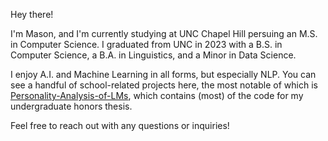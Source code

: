 Hey there!

I'm Mason, and I'm currently studying at UNC Chapel Hill persuing an M.S. in Computer Science. I graduated from UNC in 2023 with a B.S. in Computer Science, a B.A. in Linguistics, and a Minor in Data Science.

I enjoy A.I. and Machine Learning in all forms, but especially NLP. You can see a handful of school-related projects here, the most notable of which is [Personality-Analysis-of-LMs](https://github.com/MasonLaney/Personality-Analysis-of-LMs), which contains (most) of the code for my undergraduate honors thesis.

Feel free to reach out with any questions or inquiries!

<!--
**MasonLaney/MasonLaney** is a ✨ _special_ ✨ repository because its `README.md` (this file) appears on your GitHub profile.

Here are some ideas to get you started:

- 🔭 I’m currently working on ...
- 🌱 I’m currently learning ...
- 👯 I’m looking to collaborate on ...
- 🤔 I’m looking for help with ...
- 💬 Ask me about ...
- 📫 How to reach me: ...
- 😄 Pronouns: ...
- ⚡ Fun fact: ...
-->
